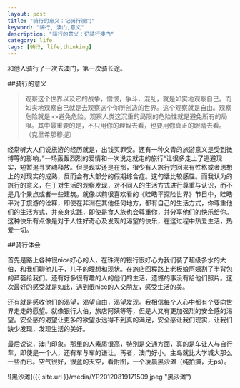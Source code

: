 ```yaml
---
layout: post
title: "骑行的意义：记骑行澳门"
keyword: "骑行, 澳门,意义"
description: "骑行的意义：记骑行澳门"
category: life
tags: [骑行, life,thinking]
---
```


和他人骑行了一次去澳门，第一次骑长途。

##骑行的意义

>观察这个世界以及它的战争，憎恨，争斗，混乱，就是如实地观察自己。而如实地观察自己就是去观察这个你所创造的世界。这个观察就是自由。观察危险就是>>避免危险。观察人类这沉重的局限的危险性就是避免所有的局限。其中最重要的是，不只用你的理智去看，也要用你真正的眼睛去看。（克里希那穆提）
>


经常听大人们说旅游的经历就是，出钱买罪受。还有一种文青的旅游意义是受到微博等的影响，”一场轰轰烈烈的爱情和一次说走就走的旅行“让很多走上了逃避现实，短暂追寻灵魂释放。但是现实还是在那，很少有人旅行完回来有性格或者思想上的对现实的成熟，反而会有大部分的假期综合症。这句话比较感性。而我认为的旅行的意义，在于对生活的观察发现，对不同人的生活方式进行尊重与认识，而不是几个景点或者一些建筑。就像以前很喜欢看的《眭晧平探险世界》节目中，眭晧平对于旅游的诠释，即使在非洲在其他任何地方，都有自己的生活方式，你尊重他们的生活方式，并亲身实践，即使是食人族也会尊重你，并分享他们的快乐给你。这种快乐有点像是对于人性好奇心及发现的渴望的快乐，在这过程中热爱生活，热爱一切。

##骑行体会

首先是路上各种很nice好心的人，在珠海的银行很好心为我们装了超级多水的大伯，和我们聊他儿子，儿子的理想和现状。在旅店回程路上老板娘阿姨割了半背包的芦荟给我们。还有好多很有趣的人的他们的生活，遗憾的事没有给他们照片。这次最好的感受就是如此，遇到很nice的人交朋友，感受生活的美。

还有就是感收他们的渴望，渴望自由，渴望发现。我相信每个人心中都有个要向世界走走的愿望。就像银行大伯，旅店阿姨等等，但是人又有更加强烈的安全感的渴望。安全感的渴望让更多的欲望永远得不到真的满足，安全感让我们现实，让我们缺少发现，发现生活的美好。

最后说说，澳门印象。那里的人素质很高，特别是交通方面，真的是车让人与自行车，即使是一个人，还有车与车的谦让。再者，澳门好小。主岛就比大学城大那么一些而已。空气很好，很蓝的天空，看附图，一个凌晨黑沙滩（纯拍摄，无ps）。


![黑沙滩]({{ site.url }}/media/YP20120819171509.jpeg "黑沙滩")

